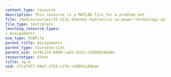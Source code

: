 ```yaml
---
content_type: resource
description: This resource is a MATLAB file for a problem set.
file: /media/courses/22-313j-thermal-hydraulics-in-power-technology-spring-2007/1fca79f704af2f26c27ec4d001a36bae_sg.m
file_type: text/plain
learning_resource_types:
- Assignments
ocw_type: OCWFile
parent_title: Assignments
parent_type: CourseSection
parent_uid: 2e70c27d-6890-cad3-dcb1-c63bd9346dde
resourcetype: Other
title: sg.m
uid: 1fca79f7-04af-2f26-c27e-c4d001a36bae
---
```

